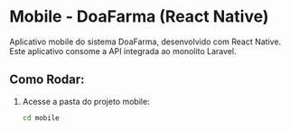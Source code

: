 # Mobile - DoaFarma (React Native)

Aplicativo mobile do sistema DoaFarma, desenvolvido com React Native. Este aplicativo consome a API integrada ao monolito Laravel.

## **Como Rodar**:
1. Acesse a pasta do projeto mobile:
   ```bash
   cd mobile
